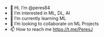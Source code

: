 - 👋 Hi, I’m @peres84
- 👀 I’m interested in ML, DL, AI
- 🌱 I’m currently learning ML
- 💞️ I’m looking to collaborate on ML Projects
- 📫 How to reach me https://t.me/PeresJ

<!---
peres84/peres84 is a ✨ special ✨ repository because its `README.md` (this file) appears on your GitHub profile.
You can click the Preview link to take a look at your changes.
--->
